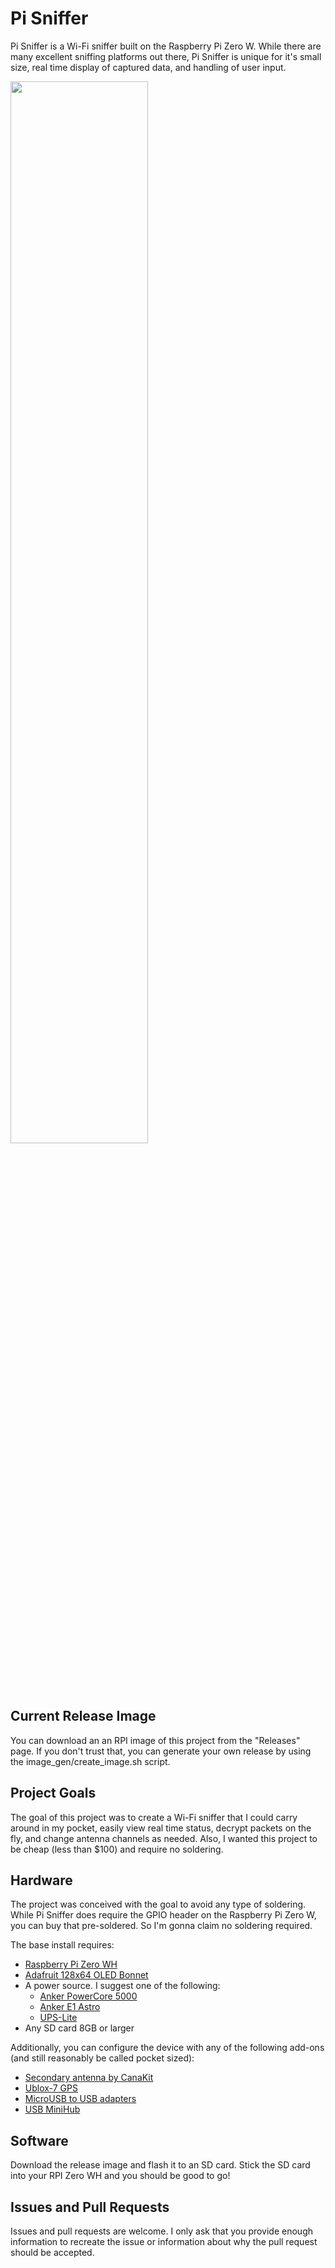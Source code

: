 # Pi Sniffer

Pi Sniffer is a Wi-Fi sniffer built on the Raspberry Pi Zero W. While there are many excellent sniffing platforms out there, Pi Sniffer is unique for it's small size, real time display of captured data, and handling of user input.

<image src="https://user-images.githubusercontent.com/787916/75169212-291e0c00-56f6-11ea-8ae9-13e4a2762276.jpg" height="66%" width="66%">

## Current Release Image
You can download an an RPI image of this project from the "Releases" page. If you don't trust that, you can generate your own release by using the image_gen/create_image.sh script.

## Project Goals
The goal of this project was to create a Wi-Fi sniffer that I could carry around in my pocket, easily view real time status, decrypt packets on the fly, and change antenna channels as needed. Also, I wanted this project to be cheap (less than $100) and require no soldering.
  
## Hardware

The project was conceived with the goal to avoid any type of soldering. While Pi Sniffer does require the GPIO header on the Raspberry Pi Zero W, you can buy that pre-soldered. So I'm gonna claim no soldering required.

The base install requires:

* [Raspberry Pi Zero WH](https://www.adafruit.com/product/3708)
* [Adafruit 128x64 OLED Bonnet](https://www.adafruit.com/product/3531)
* A power source. I suggest one of the following:
    * [Anker PowerCore 5000](https://www.amazon.com/dp/B01CU1EC6Y)
    * [Anker E1 Astro](https://www.amazon.com/Anker-bar-Sized-Portable-High-Speed-Technology/dp/B00P7N0320)
    * [UPS-Lite](https://www.tindie.com/products/rachel/ups-lite-for-raspberry-pi-zero/)
* Any SD card 8GB or larger

Additionally, you can configure the device with any of the following add-ons (and still reasonably be called pocket sized):
* [Secondary antenna by CanaKit](https://www.amazon.com/CanaKit-Raspberry-Wireless-Adapter-Dongle/dp/B00GFAN498)
* [Ublox-7 GPS](https://www.amazon.com/WINGONEER%C2%AE%C2%AE-Antenna-VK-172-Receiver-Windows/dp/B07F6TJG9L)
* [MicroUSB to USB adapters](https://www.amazon.com/Ksmile%C2%AE-Female-Adapter-SamSung-tablets/dp/B01C6032G0)
* [USB MiniHub](https://www.adafruit.com/product/2991)


## Software
Download the release image and flash it to an SD card. Stick the SD card into your RPI Zero WH and you should be good to go!

## Issues and Pull Requests
Issues and pull requests are welcome. I only ask that you provide enough information to recreate the issue or information about why the pull request should be accepted.
